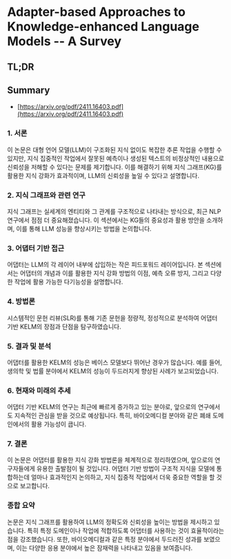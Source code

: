 # Adapter-based Approaches to Knowledge-enhanced Language Models -- A Survey
## TL;DR
## Summary
- [https://arxiv.org/pdf/2411.16403.pdf](https://arxiv.org/pdf/2411.16403.pdf)

### 1. 서론
이 논문은 대형 언어 모델(LLM)이 구조화된 지식 없이도 복잡한 추론 작업을 수행할 수 있지만, 지식 집중적인 작업에서 잘못된 예측이나 생성된 텍스트의 비정상적인 내용으로 신뢰성을 저해할 수 있다는 문제를 제기합니다. 이를 해결하기 위해 지식 그래프(KG)를 활용한 지식 강화가 효과적이며, LLM의 신뢰성을 높일 수 있다고 설명합니다.

### 2. 지식 그래프와 관련 연구
지식 그래프는 실세계의 엔티티와 그 관계를 구조적으로 나타내는 방식으로, 최근 NLP 연구에서 점점 더 중요해졌습니다. 이 섹션에서는 KG들의 중요성과 활용 방안을 소개하며, 이를 통해 LLM 성능을 향상시키는 방법을 논의합니다.

### 3. 어댑터 기반 접근
어댑터는 LLM의 각 레이어 내부에 삽입하는 작은 피드포워드 레이어입니다. 본 섹션에서는 어댑터의 개념과 이를 활용한 지식 강화 방법의 이점, 예측 오류 방지, 그리고 다양한 작업에 활용 가능한 다기능성을 설명합니다.

### 4. 방법론
시스템적인 문헌 리뷰(SLR)를 통해 기존 문헌을 정량적, 정성적으로 분석하여 어댑터 기반 KELM의 장점과 단점을 탐구하였습니다.

### 5. 결과 및 분석 
어댑터를 활용한 KELM의 성능은 베이스 모델보다 뛰어난 경우가 많습니다. 예를 들어, 생의학 및 법률 분야에서 KELM의 성능이 두드러지게 향상된 사례가 보고되었습니다.

### 6. 현재와 미래의 추세
어댑터 기반 KELM의 연구는 최근에 빠르게 증가하고 있는 분야로, 앞으로의 연구에서도 지속적인 관심을 받을 것으로 예상됩니다. 특히, 바이오메디컬 분야와 같은 폐쇄 도메인에서의 활용 가능성이 큽니다.

### 7. 결론
이 논문은 어댑터를 활용한 지식 강화 방법론을 체계적으로 정리하였으며, 앞으로의 연구자들에게 유용한 출발점이 될 것입니다. 어댑터 기반 방법이 구조적 지식을 모델에 통합하는데 얼마나 효과적인지 논의하고, 지식 집중적 작업에서 더욱 중요한 역할을 할 것으로 보고합니다.

### 종합 요약
논문은 지식 그래프를 활용하여 LLM의 정확도와 신뢰성을 높이는 방법을 제시하고 있습니다. 특히 특정 도메인이나 작업에 적합하도록 어댑터를 사용하는 것이 효율적이라는 점을 강조했습니다. 또한, 바이오메디컬과 같은 특정 분야에서 두드러진 성과를 보였으며, 이는 다양한 응용 분야에서 높은 잠재력을 나타내고 있음을 보여줍니다. 